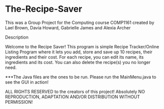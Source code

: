 # The-Recipe-Saver
This was a Group Project for the Computing course COMP1161 created by 
Lael Brown, Davia Howard, Gabrielle James and Alexia Archer

Description

Welcome to the Recipe Saver! This program is simple Recipe Tracker/Online Listing Program where it lets you add, store and save up 10 recipes, their ingredients and their cost. For each recipe, you can edit its name, its ingredients and its cost. You can also delete the recipe(s) you no longer need.

***The Java files are the ones to be run. Please run the MainMenu.java to see the GUI in action!

ALL RIGHTS RESERVED to the creators of this project! Absolutely NO REPRODUCTION, ADAPTATION AND/OR DISTRIBUTION WITHOUT PERMISSION!
